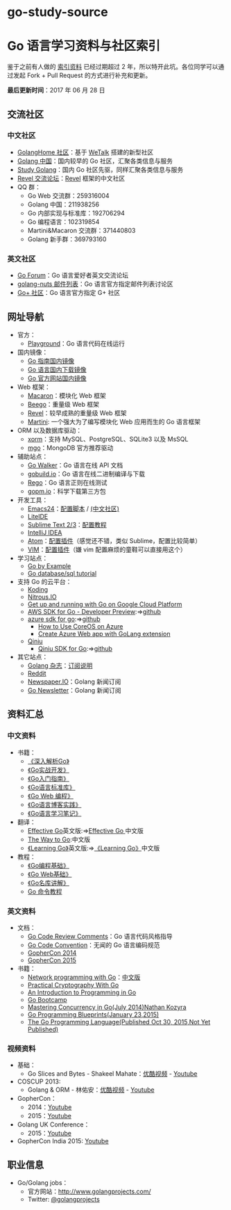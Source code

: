 # go-study-source
Go 语言学习资料与社区索引
==============


鉴于之前有人做的 [索引资料](https://github.com/wonderfo/wonderfogo/wiki) 已经过期超过 2 年，所以特开此坑。各位同学可以通过发起 Fork + Pull Request 的方式进行补充和更新。

**最后更新时间**：2017 年 06 月 28 日

## 交流社区

### 中文社区

 - [GolangHome 社区](http://golanghome.com/)：基于 [WeTalk](https://github.com/beego/wetalk) 搭建的新型社区
 - [Golang 中国](http://www.golangtc.com/)：国内较早的 Go 社区，汇聚各类信息与服务
 - [Study Golang](http://studygolang.com/)：国内 Go 社区先驱，同样汇聚各类信息与服务
 - [Revel 交流论坛](http://gorevel.cn/)：[Revel](https://github.com/revel/revel) 框架的中文社区
 - QQ 群：
 	- Go Web 交流群：259316004
 	- Golang 中国：211938256
 	- Go 内部实现与标准库：192706294
 	- Go 编程语言：102319854
 	- Martini&Macaron 交流群：371440803
 	- Golang 新手群：369793160

### 英文社区

- [Go Forum](https://forum.golangbridge.org/)：Go 语言爱好者英文交流论坛
- [golang-nuts 邮件列表](https://groups.google.com/forum/#!forum/golang-nuts)：Go 语言官方指定邮件列表讨论区
- [Go+ 社区](https://plus.google.com/u/0/communities/114112804251407510571)：Go 语言官方指定 G+ 社区

## 网址导航

- 官方：
	- [Playground](http://play.golang.org)：Go 语言代码在线运行
- 国内镜像：
	- [Go 指南国内镜像](http://tour.golangtc.com/)
	- [Go 语言国内下载镜像](http://www.golangtc.com/download)
	- [Go 官方网站国内镜像](http://docs.studygolang.com/)
- Web 框架：
	- [Macaron](https://go-macaron.com/)：模块化 Web 框架
	- [Beego](http://beego.me/)：重量级 Web 框架
	- [Revel](https://github.com/revel/revel)：较早成熟的重量级 Web 框架
	- [Martini](https://github.com/go-martini/martini): 一个强大为了编写模块化 Web 应用而生的 Go 语言框架
- ORM 以及数据库驱动：
	- [xorm](https://github.com/go-xorm/xorm)：支持 MySQL、PostgreSQL、SQLite3 以及 MsSQL
	- [mgo](http://labix.org/mgo)：MongoDB 官方推荐驱动
- 辅助站点：
	- [Go Walker](https://gowalker.org)：Go 语言在线 API 文档
	- [gobuild.io](http://gobuild.io/)：Go 语言在线二进制编译与下载
	- [Rego](http://regoio.herokuapp.com/)：Go 语言正则在线测试
	- [gopm.io](https://gopm.io)：科学下载第三方包
- 开发工具：
    - [Emacs24](http://ftp.gnu.org/gnu/emacs/)：[配置脚本](https://github.com/wackonline/hack/blob/master/install-mint-dev/install-emacs.d.sh) / [(中文社区)](http://emacser.com/)
	- [LiteIDE](https://github.com/visualfc/liteide)
	- [Sublime Text 2/3](http://sublimetext.com)：[配置教程](http://my.oschina.net/Obahua/blog/110767)
	- [IntelliJ IDEA](http://www.jetbrains.com/idea/)
    - [Atom](https://atom.io)：[配置插件](https://atom.io/packages/go-plus)（感觉还不错，类似 Sublime，配置比较简单）
    - [VIM](http://www.vim.org)：[配置插件](https://github.com/humiaozuzu/dot-vimrc)（嫌 vim 配置麻烦的童鞋可以直接用这个）
- 学习站点：
	- [Go by Example](https://gobyexample.com/)
	- [Go database/sql tutorial](http://go-database-sql.org/)
- 支持 Go 的云平台：
	- [Koding](https://koding.com/)
	- [Nitrous.IO](https://www.nitrous.io/)
	- [Get up and running with Go on Google Cloud Platform]( https://cloud.google.com/go/)
	- [AWS SDK for Go - Developer Preview](http://aws.amazon.com/cn/sdk-for-go/):=>[github](https://github.com/aws/aws-sdk-go)
	- [azure sdk for go](https://godoc.org/github.com/Azure/azure-sdk-for-go):=>[github](https://github.com/Azure/azure-sdk-for-go)
        - [How to Use CoreOS on Azure](https://azure.microsoft.com/zh-cn/documentation/articles/virtual-machines-linux-coreos-how-to/)
        - [Create Azure Web app with GoLang extension](https://azure.microsoft.com/zh-cn/documentation/templates/101-webapp-with-golang/)
    - [Qiniu](https://www.qiniu.com)
    	- [Qiniu SDK for Go](http://developer.qiniu.com/docs/v6/sdk/go-sdk.html):=>[github](https://github.com/qiniu/api.v6)
- 其它站点：
	- [Golang 杂志](https://flipboard.com/section/the-golang-magazine-bJ1GqB)：[订阅说明](http://bbs.go-china.org/post/476)
	- [Reddit](http://www.reddit.com/r/golang/)
	- [Newspaper.IO](http://www.newspaper.io/golang)：Golang 新闻订阅
	- [Go Newsletter](http://www.golangweekly.com/)：Golang 新闻订阅

## 资料汇总

### 中文资料

- 书籍：
	- [《深入解析Go》](https://github.com/tiancaiamao/go-internals)
	- [《Go实战开发》](https://github.com/astaxie/Go-in-Action)
	- [《Go入门指南》](https://github.com/Unknwon/the-way-to-go_ZH_CN)
	- [《Go语言标准库》](https://github.com/polaris1119/The-Golang-Standard-Library-by-Example)
	- [《Go Web 编程》](https://github.com/astaxie/build-web-application-with-golang)
	- [《Go语言博客实践》](https://github.com/achun/Go-Blog-In-Action)
	- [《Go语言学习笔记》](https://github.com/qyuhen/book)
- 翻译：
	- [Effective Go](https://golang.org/doc/effective_go.html)英文版:=>[Effective Go ](http://www.hellogcc.org/effective_go.html)中文版
	- [The Way to Go](https://github.com/Unknwon/the-way-to-go_ZH_CN):中文版
	- [《Learning Go》](https://github.com/miekg/gobook)英文版:=>[《Learning Go》](https://github.com/mikespook/Learning-Go-zh-cn)中文版
- 教程：
	- [《Go编程基础》](https://github.com/Unknwon/go-fundamental-programming)
	- [《Go Web基础》](https://github.com/Unknwon/go-web-foundation)
	- [《Go名库讲解》](https://github.com/Unknwon/go-rock-libraries-showcases)
	- [Go 命令教程](https://github.com/hyper-carrot/go_command_tutorial)

### 英文资料

- 文档：
	- [Go Code Review Comments](https://code.google.com/p/go-wiki/wiki/CodeReviewComments)：Go 语言代码风格指导
	- [Go Code Convention](https://github.com/Unknwon/go-code-convention)：无闻的 Go 语言编码规范
	- [GopherCon 2014](https://github.com/gophercon/2014-talks)
	- [GopherCon 2015](https://github.com/gophercon/2015-talks)
- 书籍：
	- [Network programming with Go](http://jan.newmarch.name/go/)：[中文版](https://github.com/astaxie/NPWG_zh)
	- [Practical Cryptography With Go](https://leanpub.com/gocrypto/read#leanpub-auto-select-bibliography)
	- [An Introduction to Programming in Go](http://www.golang-book.com/)
	- [Go Bootcamp](http://www.golangbootcamp.com/book)
	- [Mastering Concurrency in Go(July 2014)Nathan Kozyra](https://www.packtpub.com/application-development/mastering-concurrency-go)
	- [Go Programming Blueprints(January 23,2015)](https://www.packtpub.com/application-development/go-programming-blueprints)
	- [The Go Programming Language(Published Oct 30, 2015,Not Yet Published)](http://www.gopl.io/)

### 视频资料

- 基础：
	- Go Slices and Bytes - Shakeel Mahate：[优酷视频](http://v.youku.com/v_show/id_XNjkzMjM1Mjg4.html) - [Youtube](http://www.youtube.com/watch?v=dKlNSIUSfz0)
- COSCUP 2013:
	- Golang & ORM - 林佑安：[优酷视频](http://v.youku.com/v_show/id_XNjkzMTQ1MjYw.html) - [Youtube](http://www.youtube.com/watch?v=VwAtYGyjTks)
- GopherCon：
	- 2014：[Youtube](https://www.youtube.com/playlist?list=PL2ntRZ1ySWBcD_BiJiDJUcyrb2w3bTulF)
	- 2015：[Youtube](https://www.youtube.com/playlist?list=PL2ntRZ1ySWBf-_z-gHCOR2N156Nw930Hm)
- Golang UK Conference：
	- 2015：[Youtube](https://www.youtube.com/playlist?list=PLDWZ5uzn69ezRJYeWxYNRMYebvf8DerHd)
- GopherCon India 2015: [Youtube](https://www.youtube.com/playlist?list=PLxFC1MYuNgJTY3uQ5Ja4F5Sz305nnrBOq)

## 职业信息

- Go/Golang jobs：
	- 官方网站：http://www.golangprojects.com/
	- Twitter: [@golangprojects](https://twitter.com/golangprojects) 
